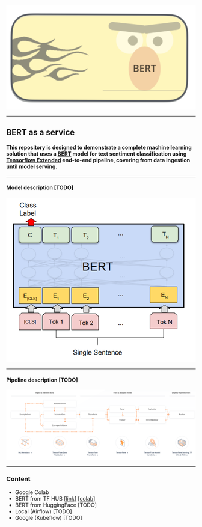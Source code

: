 ![](https://github.com/dimitreOliveira/bert-as-a-service_TFX/blob/main/Assets/bert_icon.png?raw=true)

---

## BERT as a service

#### This repository is designed to demonstrate a complete machine learning solution that uses a [BERT](https://github.com/google-research/bert) model for text sentiment classification using [Tensorflow Extended](https://www.tensorflow.org/tfx) end-to-end pipeline, covering from data ingestion until model serving.

---

#### Model description [TODO]

![](https://github.com/dimitreOliveira/bert-as-a-service_TFX/blob/main/Assets/bert_sent_diagram.png?raw=true)

---

#### Pipeline description [TODO]

![](https://github.com/dimitreOliveira/bert-as-a-service_TFX/blob/main/Assets/tfx_diagram.png?raw=true)

---

### Content
 - Google Colab
  - BERT from TF HUB [[link]](https://github.com/dimitreOliveira/bert-as-a-service_TFX/blob/main/Pipeline/Google%20Colab/TFX_Pipeline_colab_(TF_HUB).ipynb) [[colab]](https://colab.research.google.com/drive/1_9zttTBbQaLDDAo8VbC9bgOKnw_vQNCf?usp=sharing)
  - BERT from HuggingFace [TODO]
 - Local (Airflow) [TODO]
 - Google (Kubeflow) [TODO]
